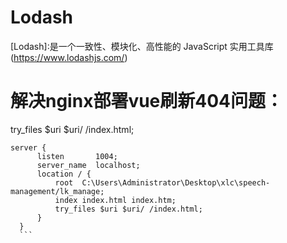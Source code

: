 # Lodash
 [Lodash]:是一个一致性、模块化、高性能的 JavaScript 实用工具库(https://www.lodashjs.com/)

# 解决nginx部署vue刷新404问题：
 try_files $uri $uri/ /index.html;
  ```
  server {
        listen       1004;
        server_name  localhost;
        location / {
            root  C:\Users\Administrator\Desktop\xlc\speech-management/lk_manage;
            index index.html index.htm;
            try_files $uri $uri/ /index.html;
        }
    }
    ```
